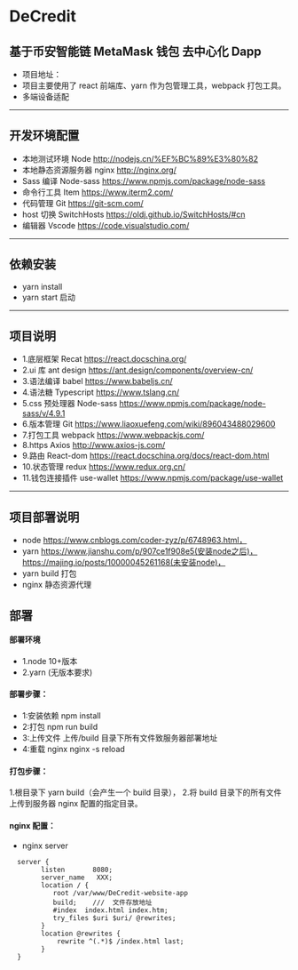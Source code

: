 # DeCredit

## 基于币安智能链 MetaMask 钱包 去中心化 Dapp

-   项目地址：
-   项目主要使用了 react 前端库、yarn 作为包管理工具，webpack 打包工具。
-   多端设备适配

---

## 开发环境配置

-   本地测试环境 Node http://nodejs.cn/%EF%BC%89%E3%80%82
-   本地静态资源服务器 nginx http://nginx.org/
-   Sass 编译 Node-sass https://www.npmjs.com/package/node-sass
-   命令行工具 Item https://www.iterm2.com/
-   代码管理 Git https://git-scm.com/
-   host 切换 SwitchHosts https://oldj.github.io/SwitchHosts/#cn
-   编辑器 Vscode https://code.visualstudio.com/

---

## 依赖安装

-   yarn install
-   yarn start 启动

---

## 项目说明

-   1.底层框架 Recat https://react.docschina.org/
-   2.ui 库 ant design https://ant.design/components/overview-cn/
-   3.语法编译 babel https://www.babeljs.cn/
-   4.语法糖 Typescript https://www.tslang.cn/
-   5.css 预处理器 Node-sass https://www.npmjs.com/package/node-sass/v/4.9.1
-   6.版本管理 Git https://www.liaoxuefeng.com/wiki/896043488029600
-   7.打包工具 webpack https://www.webpackjs.com/
-   8.https Axios http://www.axios-js.com/
-   9.路由 React-dom https://react.docschina.org/docs/react-dom.html
-   10.状态管理 redux https://www.redux.org.cn/
-   11.钱包连接插件 use-wallet https://www.npmjs.com/package/use-wallet

---

## 项目部署说明

-   node https://www.cnblogs.com/coder-zyz/p/6748963.html，
-   yarn https://www.jianshu.com/p/907ce1f908e5(安装node之后)，
    https://majing.io/posts/10000045261168(未安装node)，
-   yarn build 打包
-   nginx 静态资源代理

## 部署

#### 部署环境

-   1.node 10+版本
-   2.yarn (无版本要求)

#### 部署步骤：

-   1:安装依赖
    npm install
-   2:打包
    npm run build
-   3:上传文件
    上传/build 目录下所有文件致服务器部署地址
-   4:重载 nginx
    nginx -s reload

#### 打包步骤：

1.根目录下 yarn build（会产生一个 build 目录）， 2.将 build 目录下的所有文件上传到服务器 nginx 配置的指定目录。

#### nginx 配置：

-   nginx server

```
  server {
        listen       8080;
        server_name   XXX;
        location / {
           root /var/www/DeCredit-website-app
           build;    ///  文件存放地址
           #index  index.html index.htm;
           try_files $uri $uri/ @rewrites;
        }
        location @rewrites {
            rewrite ^(.*)$ /index.html last;
        }
  }
```
